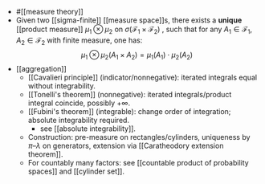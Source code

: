 - #[[measure theory]]
- Given two [[sigma-finite]] [[measure space]]s, there exists a **unique** [[product measure]] $\mu_1 \otimes \mu_2$ on $\sigma(\mathcal{F}_1 \times \mathcal{F}_2)$ , such that for any $A_1 \in \mathcal{F}_1, A_2 \in \mathcal{F}_2$ with finite measure, one has:
  $$\mu_1 \otimes \mu_2(A_1 \times A_2) = \mu_1(A_1) \cdot \mu_2(A_2)$$
- [[aggregation]]
	- [[Cavalieri principle]] (indicator/nonnegative): iterated integrals equal without integrability.
	- [[Tonelli's theorem]] (nonnegative): iterated integrals/product integral coincide, possibly $+\infty$.
	- [[Fubini's theorem]] (integrable): change order of integration; absolute integrability required.
	  - see [[absolute integrability]].
	- Construction: pre-measure on rectangles/cylinders, uniqueness by $\pi$–$\lambda$ on generators, extension via [[Caratheodory extension theorem]].
	- For countably many factors: see [[countable product of probability spaces]] and [[cylinder set]].